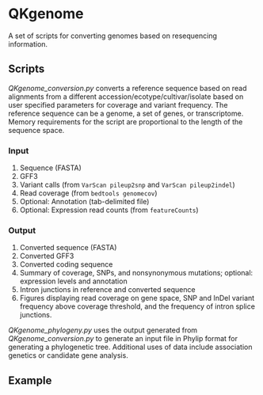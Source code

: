 # QKgenome
A set of scripts for converting genomes based on resequencing information.

## Scripts
<i>QKgenome_conversion.py</i> converts a reference sequence based on read alignments from a different accession/ecotype/cultivar/isolate based on user specified parameters for coverage and variant frequency. The reference sequence can be a genome, a set of genes, or transcriptome. Memory requirements for the script are proportional to the length of the sequence space.

### Input
1. Sequence (FASTA)
2. GFF3
3. Variant calls (from `VarScan pileup2snp` and `VarScan pileup2indel`)
4. Read coverage (from `bedtools genomecov`)
5. Optional: Annotation (tab-delimited file)
6. Optional: Expression read counts (from `featureCounts`)

### Output
1. Converted sequence (FASTA)
2. Converted GFF3
3. Converted coding sequence
4. Summary of coverage, SNPs, and nonsynonymous mutations; optional: expression levels and annotation
5. Intron junctions in reference and converted sequence
6. Figures displaying read coverage on gene space, SNP and InDel variant frequency above coverage threshold, and the frequency of intron splice junctions.

<i>QKgenome_phylogeny.py</i> uses the output generated from <i>QKgenome_conversion.py</i> to generate an input file in Phylip format for generating a phylogenetic tree. Additional uses of data include association genetics or candidate gene analysis.

## Example

